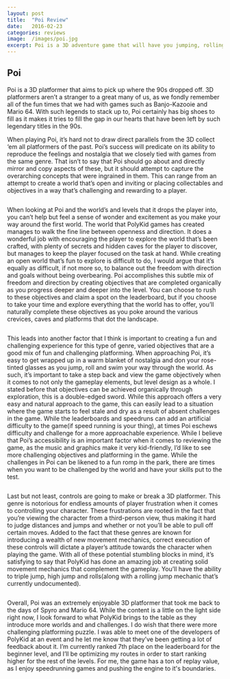 ```yaml
---
layout: post
title:  "Poi Review"
date:   2016-02-23
categories: reviews
image:  /images/poi.jpg
excerpt: Poi is a 3D adventure game that will have you jumping, rolling and tight-rope walking through a variety of open-ended levels.  You’ll need to skillfully control your character as you try to accomplish quests and nab the collectables that dot the landscape.
---
```

## Poi

Poi is a 3D platformer that aims to pick up where the 90s dropped off.  3D platformers aren’t a stranger to a great many of us, as we fondly remember all of the fun times that we had with games such as Banjo-Kazooie and Mario 64.  With such legends to stack up to, Poi certainly has big shoes to fill as it makes it tries to fill the gap in our hearts that have been left by such legendary titles in the 90s.

When playing Poi, it’s hard not to draw direct parallels from the 3D collect ‘em all platformers of the past.  Poi’s success will predicate on its ability to reproduce the feelings and nostalgia that we closely tied with games from the same genre.  That isn’t to say that Poi should go about and directly mirror and copy aspects of these, but it should attempt to capture the overarching concepts that were ingrained in them.  This can range from an attempt to create a world that’s open and inviting or placing collectables and objectives in a way that’s challenging and rewarding to a player.

<img class="gfyitem" data-id="DifficultOpenBoaconstricto" />

When looking at Poi and the world’s and levels that it drops the player into, you can’t help but feel a sense of wonder and excitement as you make your way around the first world.  The world that PolyKid games has created manages to walk the fine line between openness and direction.  It does a wonderful job with encouraging the player to explore the world that’s been crafted, with plenty of secrets and hidden caves for the player to discover, but manages to keep the player focused on the task at hand.  While creating an open world that’s fun to explore is difficult to do, I would argue that it’s equally as difficult, if not more so, to balance out the freedom with direction and goals without being overbearing.  Poi accomplishes this subtle mix of freedom and direction by creating objectives that are completed organically as you progress deeper and deeper into the level.  You can choose to rush to these objectives and claim a spot on the leaderboard, but if you choose to take your time and explore everything that the world has to offer, you’ll naturally complete these objectives as you poke around the various crevices, caves and platforms that dot the landscape.

<img class="gfyitem" data-id="SafeHelpfulEsok" />

This leads into another factor that I think is important to creating a fun and challenging experience for this type of genre, varied objectives that are a good mix of fun and challenging platforming.  When approaching Poi, it’s easy to get wrapped up in a warm blanket of nostalgia and don your rose-tinted glasses as you jump, roll and swim your way through the world.  As such, it’s important to take a step back and view the game objectively when it comes to not only the gameplay elements, but level design as a whole.  I stated before that objectives can be achieved organically through exploration, this is a double-edged sword.  While this approach offers a very easy and natural approach to the game, this can easily lead to a situation where the game starts to feel stale and dry as a result of absent challenges in the game.  While the leaderboards and speedruns can add an artificial difficulty to the game(if speed running is your thing), at times Poi eschews difficulty and challenge for a more approachable experience.  While I believe that Poi’s accessibility is an important factor when it comes to reviewing the game, as the music and graphics make it very kid-friendly, I’d like to see more challenging objectives and platforming in the game.  While the challenges in Poi can be likened to a fun romp in the park, there are times when you want to be challenged by the world and have your skills put to the test.

<img class="gfyitem" data-id="ScentedWhoppingGrouper" />

Last but not least, controls are going to make or break a 3D platformer.  This genre is notorious for endless amounts of player frustration when it comes to controlling your character.  These frustrations are rooted in the fact that you’re viewing the character from a third-person view, thus making it hard to judge distances and jumps and whether or not you’ll be able to pull off certain moves.  Added to the fact that these genres are known for introducing a wealth of new movement mechanics, correct execution of these controls will dictate a player’s attitude towards the character when playing the game.  With all of these potential stumbling blocks in mind, it’s satisfying to say that PolyKid has done an amazing job at creating solid movement mechanics that complement the gameplay.  You’ll have the ability to triple jump, high jump and rolls(along with a rolling jump mechanic that’s currently undocumented).

<img class="gfyitem" data-id="DownrightCavernousFlyinglemur" />

Overall, Poi was an extremely enjoyable 3D platformer that took me back to the days of Spyro and Mario 64.  While the content is a little on the light side right now, I look forward to what PolyKid brings to the table as they introduce more worlds and and challenges.  I do wish that there were more challenging platforming puzzle.  I was able to meet one of the developers of PolyKid at an event and he let me know that they’ve been getting a lot of feedback about it.  I’m currently ranked 7th place on the leaderboard for the beginner level, and I’ll be optimizing my routes in order to start ranking higher for the rest of the levels.  For me, the game has a ton of replay value, as I enjoy speedrunning games and pushing the engine to it's boundaries.  

